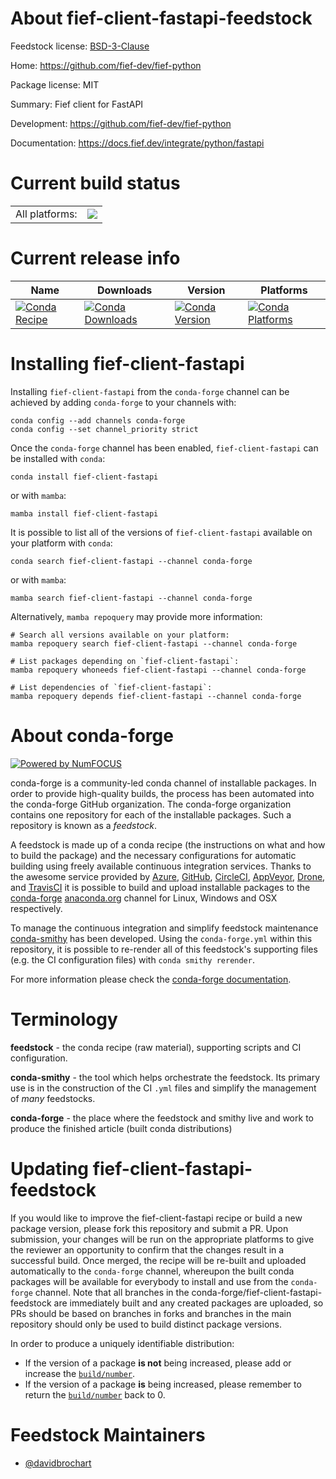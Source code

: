 About fief-client-fastapi-feedstock
===================================

Feedstock license: [BSD-3-Clause](https://github.com/conda-forge/fief-client-fastapi-feedstock/blob/main/LICENSE.txt)

Home: https://github.com/fief-dev/fief-python

Package license: MIT

Summary: Fief client for FastAPI

Development: https://github.com/fief-dev/fief-python

Documentation: https://docs.fief.dev/integrate/python/fastapi

Current build status
====================


<table><tr><td>All platforms:</td>
    <td>
      <a href="https://dev.azure.com/conda-forge/feedstock-builds/_build/latest?definitionId=17240&branchName=main">
        <img src="https://dev.azure.com/conda-forge/feedstock-builds/_apis/build/status/fief-client-fastapi-feedstock?branchName=main">
      </a>
    </td>
  </tr>
</table>

Current release info
====================

| Name | Downloads | Version | Platforms |
| --- | --- | --- | --- |
| [![Conda Recipe](https://img.shields.io/badge/recipe-fief--client--fastapi-green.svg)](https://anaconda.org/conda-forge/fief-client-fastapi) | [![Conda Downloads](https://img.shields.io/conda/dn/conda-forge/fief-client-fastapi.svg)](https://anaconda.org/conda-forge/fief-client-fastapi) | [![Conda Version](https://img.shields.io/conda/vn/conda-forge/fief-client-fastapi.svg)](https://anaconda.org/conda-forge/fief-client-fastapi) | [![Conda Platforms](https://img.shields.io/conda/pn/conda-forge/fief-client-fastapi.svg)](https://anaconda.org/conda-forge/fief-client-fastapi) |

Installing fief-client-fastapi
==============================

Installing `fief-client-fastapi` from the `conda-forge` channel can be achieved by adding `conda-forge` to your channels with:

```
conda config --add channels conda-forge
conda config --set channel_priority strict
```

Once the `conda-forge` channel has been enabled, `fief-client-fastapi` can be installed with `conda`:

```
conda install fief-client-fastapi
```

or with `mamba`:

```
mamba install fief-client-fastapi
```

It is possible to list all of the versions of `fief-client-fastapi` available on your platform with `conda`:

```
conda search fief-client-fastapi --channel conda-forge
```

or with `mamba`:

```
mamba search fief-client-fastapi --channel conda-forge
```

Alternatively, `mamba repoquery` may provide more information:

```
# Search all versions available on your platform:
mamba repoquery search fief-client-fastapi --channel conda-forge

# List packages depending on `fief-client-fastapi`:
mamba repoquery whoneeds fief-client-fastapi --channel conda-forge

# List dependencies of `fief-client-fastapi`:
mamba repoquery depends fief-client-fastapi --channel conda-forge
```


About conda-forge
=================

[![Powered by
NumFOCUS](https://img.shields.io/badge/powered%20by-NumFOCUS-orange.svg?style=flat&colorA=E1523D&colorB=007D8A)](https://numfocus.org)

conda-forge is a community-led conda channel of installable packages.
In order to provide high-quality builds, the process has been automated into the
conda-forge GitHub organization. The conda-forge organization contains one repository
for each of the installable packages. Such a repository is known as a *feedstock*.

A feedstock is made up of a conda recipe (the instructions on what and how to build
the package) and the necessary configurations for automatic building using freely
available continuous integration services. Thanks to the awesome service provided by
[Azure](https://azure.microsoft.com/en-us/services/devops/), [GitHub](https://github.com/),
[CircleCI](https://circleci.com/), [AppVeyor](https://www.appveyor.com/),
[Drone](https://cloud.drone.io/welcome), and [TravisCI](https://travis-ci.com/)
it is possible to build and upload installable packages to the
[conda-forge](https://anaconda.org/conda-forge) [anaconda.org](https://anaconda.org/)
channel for Linux, Windows and OSX respectively.

To manage the continuous integration and simplify feedstock maintenance
[conda-smithy](https://github.com/conda-forge/conda-smithy) has been developed.
Using the ``conda-forge.yml`` within this repository, it is possible to re-render all of
this feedstock's supporting files (e.g. the CI configuration files) with ``conda smithy rerender``.

For more information please check the [conda-forge documentation](https://conda-forge.org/docs/).

Terminology
===========

**feedstock** - the conda recipe (raw material), supporting scripts and CI configuration.

**conda-smithy** - the tool which helps orchestrate the feedstock.
                   Its primary use is in the construction of the CI ``.yml`` files
                   and simplify the management of *many* feedstocks.

**conda-forge** - the place where the feedstock and smithy live and work to
                  produce the finished article (built conda distributions)


Updating fief-client-fastapi-feedstock
======================================

If you would like to improve the fief-client-fastapi recipe or build a new
package version, please fork this repository and submit a PR. Upon submission,
your changes will be run on the appropriate platforms to give the reviewer an
opportunity to confirm that the changes result in a successful build. Once
merged, the recipe will be re-built and uploaded automatically to the
`conda-forge` channel, whereupon the built conda packages will be available for
everybody to install and use from the `conda-forge` channel.
Note that all branches in the conda-forge/fief-client-fastapi-feedstock are
immediately built and any created packages are uploaded, so PRs should be based
on branches in forks and branches in the main repository should only be used to
build distinct package versions.

In order to produce a uniquely identifiable distribution:
 * If the version of a package **is not** being increased, please add or increase
   the [``build/number``](https://docs.conda.io/projects/conda-build/en/latest/resources/define-metadata.html#build-number-and-string).
 * If the version of a package **is** being increased, please remember to return
   the [``build/number``](https://docs.conda.io/projects/conda-build/en/latest/resources/define-metadata.html#build-number-and-string)
   back to 0.

Feedstock Maintainers
=====================

* [@davidbrochart](https://github.com/davidbrochart/)

